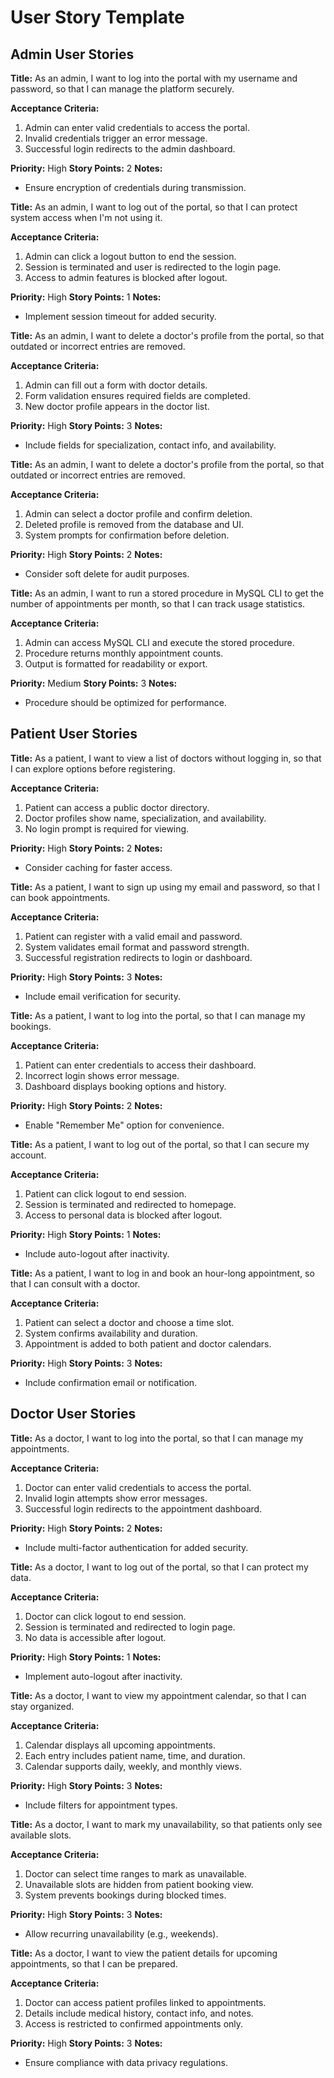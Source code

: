 # User Story Template

## Admin User Stories
**Title:**
As an admin, I want to log into the portal with my username and password, so that I can manage the platform securely.

**Acceptance Criteria:**
1. Admin can enter valid credentials to access the portal.
2. Invalid credentials trigger an error message.
3. Successful login redirects to the admin dashboard.

**Priority:** High
**Story Points:** 2
**Notes:**
- Ensure encryption of credentials during transmission.

**Title:**
As an admin, I want to log out of the portal, so that I can protect system access when I'm not using it.

**Acceptance Criteria:**
1. Admin can click a logout button to end the session.
2. Session is terminated and user is redirected to the login page.
3. Access to admin features is blocked after logout.

**Priority:** High
**Story Points:** 1
**Notes:**
- Implement session timeout for added security.

**Title:**
As an admin, I want to delete a doctor's profile from the portal, so that outdated or incorrect entries are removed.

**Acceptance Criteria:**
1. Admin can fill out a form with doctor details.
2. Form validation ensures required fields are completed.
3. New doctor profile appears in the doctor list.

**Priority:** High
**Story Points:** 3
**Notes:**
- Include fields for specialization, contact info, and availability.

**Title:**
As an admin, I want to delete a doctor's profile from the portal, so that outdated or incorrect entries are removed.

**Acceptance Criteria:**
1. Admin can select a doctor profile and confirm deletion.
2. Deleted profile is removed from the database and UI.
3. System prompts for confirmation before deletion.

**Priority:** High
**Story Points:** 2
**Notes:**
- Consider soft delete for audit purposes.

**Title:**
As an admin, I want to run a stored procedure in MySQL CLI to get the number of appointments per month, so that I can track usage statistics.

**Acceptance Criteria:**
1. Admin can access MySQL CLI and execute the stored procedure.
2. Procedure returns monthly appointment counts.
3. Output is formatted for readability or export.

**Priority:** Medium
**Story Points:** 3
**Notes:**
- Procedure should be optimized for performance.




## Patient User Stories
**Title:**
As a patient, I want to view a list of doctors without logging in, so that I can explore options before registering.

**Acceptance Criteria:**
1. Patient can access a public doctor directory.
2. Doctor profiles show name, specialization, and availability.
3. No login prompt is required for viewing.

**Priority:** High
**Story Points:** 2
**Notes:**
- Consider caching for faster access.

**Title:**
As a patient, I want to sign up using my email and password, so that I can book appointments.

**Acceptance Criteria:**
1. Patient can register with a valid email and password.
2. System validates email format and password strength.
3. Successful registration redirects to login or dashboard.

**Priority:** High
**Story Points:** 3
**Notes:**
- Include email verification for security.

**Title:**
As a patient, I want to log into the portal, so that I can manage my bookings.

**Acceptance Criteria:**
1. Patient can enter credentials to access their dashboard.
2. Incorrect login shows error message.
3. Dashboard displays booking options and history.

**Priority:** High
**Story Points:** 2
**Notes:**
- Enable "Remember Me" option for convenience.

**Title:**
As a patient, I want to log out of the portal, so that I can secure my account.

**Acceptance Criteria:**
1. Patient can click logout to end session.
2. Session is terminated and redirected to homepage.
3. Access to personal data is blocked after logout.

**Priority:** High
**Story Points:** 1
**Notes:**
- Include auto-logout after inactivity.

**Title:**
As a patient, I want to log in and book an hour-long appointment, so that I can consult with a doctor.

**Acceptance Criteria:**
1. Patient can select a doctor and choose a time slot.
2. System confirms availability and duration.
3. Appointment is added to both patient and doctor calendars.

**Priority:** High
**Story Points:** 3
**Notes:**
- Include confirmation email or notification.





## Doctor User Stories
**Title:**
As a doctor, I want to log into the portal, so that I can manage my appointments.

**Acceptance Criteria:**
1. Doctor can enter valid credentials to access the portal.
2. Invalid login attempts show error messages.
3. Successful login redirects to the appointment dashboard.

**Priority:** High
**Story Points:** 2
**Notes:**
- Include multi-factor authentication for added security.

**Title:**
As a doctor, I want to log out of the portal, so that I can protect my data.

**Acceptance Criteria:**
1. Doctor can click logout to end session.
2. Session is terminated and redirected to login page.
3. No data is accessible after logout.

**Priority:** High
**Story Points:** 1
**Notes:**
- Implement auto-logout after inactivity.

**Title:**
As a doctor, I want to view my appointment calendar, so that I can stay organized.

**Acceptance Criteria:**
1. Calendar displays all upcoming appointments.
2. Each entry includes patient name, time, and duration.
3. Calendar supports daily, weekly, and monthly views.

**Priority:** High
**Story Points:** 3
**Notes:**
- Include filters for appointment types.

**Title:**
As a doctor, I want to mark my unavailability, so that patients only see available slots.

**Acceptance Criteria:**
1. Doctor can select time ranges to mark as unavailable.
2. Unavailable slots are hidden from patient booking view.
3. System prevents bookings during blocked times.

**Priority:** High
**Story Points:** 3
**Notes:**
- Allow recurring unavailability (e.g., weekends).

**Title:**
As a doctor, I want to view the patient details for upcoming appointments, so that I can be prepared.

**Acceptance Criteria:**
1. Doctor can access patient profiles linked to appointments.
2. Details include medical history, contact info, and notes.
3. Access is restricted to confirmed appointments only.

**Priority:** High
**Story Points:** 3
**Notes:**
- Ensure compliance with data privacy regulations.
